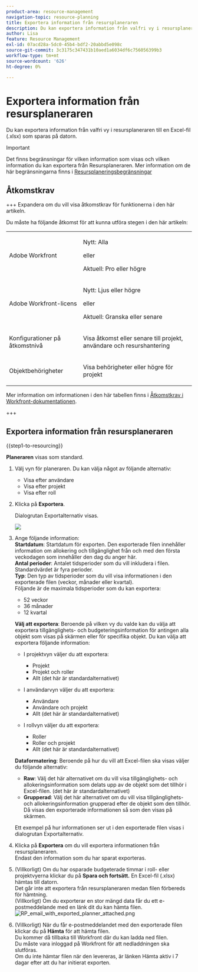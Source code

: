 ```yaml
---
product-area: resource-management
navigation-topic: resource-planning
title: Exportera information från resursplaneraren
description: Du kan exportera information från valfri vy i resursplaneraren till en Excel-fil (.xlsx) som sparas på datorn.
author: Lisa
feature: Resource Management
exl-id: 07acd28a-5dc0-45b4-bdf2-20abbd5e098c
source-git-commit: 3c3175c347431b10aed1a6034df6c756056399b3
workflow-type: tm+mt
source-wordcount: '626'
ht-degree: 0%

---
```


# Exportera information från resursplaneraren

Du kan exportera information från valfri vy i resursplaneraren till en Excel-fil (.xlsx) som sparas på datorn.

>[!IMPORTANT]
>
>Det finns begränsningar för vilken information som visas och vilken information du kan exportera från Resursplaneraren. Mer information om de här begränsningarna finns i [Resursplaneringsbegränsningar](../../resource-mgmt/resource-planning/resource-planner-display-limitations.md)

## Åtkomstkrav

+++ Expandera om du vill visa åtkomstkrav för funktionerna i den här artikeln.

Du måste ha följande åtkomst för att kunna utföra stegen i den här artikeln:

<table style="table-layout:auto"> 
 <col> 
 <col> 
 <tbody> 
  <tr> 
   <td role="rowheader">Adobe Workfront</td> 
   <td><p>Nytt: Alla</p>
       <p>eller</p>
       <p>Aktuell: Pro eller högre</p> </td> 
  </tr> 
  <tr> 
   <td role="rowheader">Adobe Workfront-licens</td> 
   <td><p>Nytt: Ljus eller högre</p>
       <p>eller</p>
       <p>Aktuell: Granska eller senare</p></td>
  </tr> 
  <tr> 
   <td role="rowheader">Konfigurationer på åtkomstnivå</td> 
   <td> <p>Visa åtkomst eller senare till projekt, användare och resurshantering</p> </td> 
  </tr> 
  <tr> 
   <td role="rowheader">Objektbehörigheter</td> 
   <td> <p>Visa behörigheter eller högre för projekt</p> </td> 
  </tr> 
 </tbody> 
</table>

Mer information om informationen i den här tabellen finns i [Åtkomstkrav i Workfront-dokumentationen](/help/quicksilver/administration-and-setup/add-users/access-levels-and-object-permissions/access-level-requirements-in-documentation.md).

+++

## Exportera information från resursplaneraren

{{step1-to-resourcing}}

**Planeraren** visas som standard.

1. Välj vyn för planeraren. Du kan välja något av följande alternativ:

   * Visa efter användare
   * Visa efter projekt
   * Visa efter roll

1. Klicka på **Exportera**.

   Dialogrutan Exportalternativ visas.

   ![](assets/rp-export-options-box-350x421.png)

1. Ange följande information:\
   **Startdatum**: Startdatum för exporten. Den exporterade filen innehåller information om allokering och tillgänglighet från och med den första veckodagen som innehåller den dag du anger här.\
   **Antal perioder**: Antalet tidsperioder som du vill inkludera i filen. Standardvärdet är fyra perioder.\
   **Typ**: Den typ av tidsperioder som du vill visa informationen i den exporterade filen (veckor, månader eller kvartal).\
   Följande är de maximala tidsperioder som du kan exportera:

   * 52 veckor
   * 36 månader
   * 12 kvartal

   **Välj att exportera**: Beroende på vilken vy du valde kan du välja att exportera tillgänglighets- och budgeteringsinformation för antingen alla objekt som visas på skärmen eller för specifika objekt.
Du kan välja att exportera följande information:

   * I projektvyn väljer du att exportera:

      * Projekt
      * Projekt och roller
      * Allt (det här är standardalternativet)

   * I användarvyn väljer du att exportera:

      * Användare
      * Användare och projekt
      * Allt (det här är standardalternativet)

   * I rollvyn väljer du att exportera:

      * Roller
      * Roller och projekt
      * Allt (det här är standardalternativet)

   **Dataformatering**: Beroende på hur du vill att Excel-filen ska visas väljer du följande alternativ:

   * **Raw**: Välj det här alternativet om du vill visa tillgänglighets- och allokeringsinformation som delats upp av de objekt som det tillhör i Excel-filen. (det här är standardalternativet)
   * **Grupperad**: Välj det här alternativet om du vill visa tillgänglighets- och allokeringsinformation grupperad efter de objekt som den tillhör. Då visas den exporterade informationen så som den visas på skärmen.

   Ett exempel på hur informationen ser ut i den exporterade filen visas i dialogrutan Exportalternativ.

1. Klicka på **Exportera** om du vill exportera informationen från resursplaneraren.\
   Endast den information som du har sparat exporteras.

1. (Villkorligt) Om du har osparade budgeterade timmar i roll- eller projektvyerna klickar du på **Spara och fortsätt.**
En Excel-fil (.xlsx) hämtas till datorn.\
   Det går inte att exportera från resursplaneraren medan filen förbereds för hämtning.\
   (Villkorligt) Om du exporterar en stor mängd data får du ett e-postmeddelande med en länk dit du kan hämta filen.\
   ![RP_email_with_exported_planner_attached.png](assets/rp-eamil-with-exported-planner-attached-350x116.png)

1. (Villkorligt) När du får e-postmeddelandet med den exporterade filen klickar du på **Hämta** för att hämta filen.\
   Du kommer då tillbaka till Workfront där du kan ladda ned filen.\
   Du måste vara inloggad på Workfront för att nedladdningen ska slutföras.\
   Om du inte hämtar filen när den levereras, är länken Hämta aktiv i 7 dagar efter att du har initierat exporten.
